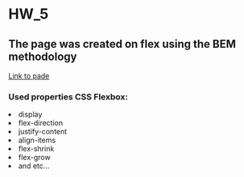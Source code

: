 # HW_5

## The page was created on flex using the BEM methodology
[Link to pade](https://leonidzhukovets.github.io/HW_5/)
<br>
### Used properties CSS Flexbox:
<li>display
<li>flex-direction
<li>justify-content
<li>align-items
<li>flex-shrink
<li>flex-grow
<li>and etc...
<br>

